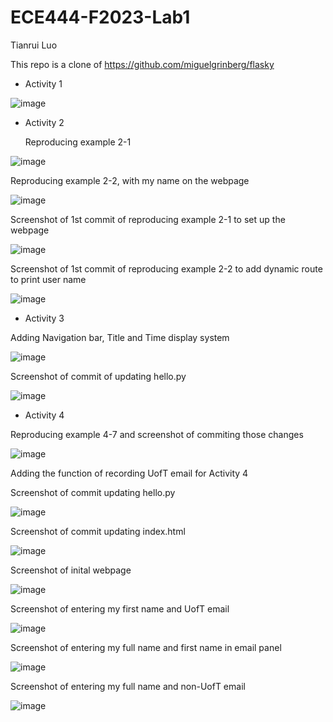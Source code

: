 # ECE444-F2023-Lab1

Tianrui Luo

This repo is a clone of  https://github.com/miguelgrinberg/flasky

* Activity 1

![image](part1.PNG)

* Activity 2
  
  Reproducing example 2-1
  
![image](part2.1.PNG)

  Reproducing example 2-2, with my name on the webpage
  
![image](part2.2.PNG)

Screenshot of 1st commit of reproducing example 2-1 to set up the webpage

![image](part2.3.PNG)

Screenshot of 1st commit of reproducing example 2-2 to add dynamic route to print user name

![image](part2.4.PNG)

* Activity 3

Adding Navigation bar, Title and Time display system

![image](part3.PNG)

Screenshot of commit of updating hello.py 

![image](part3.1.PNG)

* Activity 4

Reproducing example 4-7 and screenshot of commiting those changes

![image](part4.PNG)

Adding the function of recording UofT email for Activity 4

Screenshot of commit updating hello.py

![image](part4c1.PNG)

Screenshot of commit updating index.html

![image](part4c2.PNG)

Screenshot of inital webpage

![image](part4.1.PNG)

Screenshot of entering my first name and UofT email

![image](part4.2.PNG)

Screenshot of entering my full name and first name in email panel

![image](part4.3.PNG)

Screenshot of entering my full name and non-UofT email

![image](part4.4.PNG)
